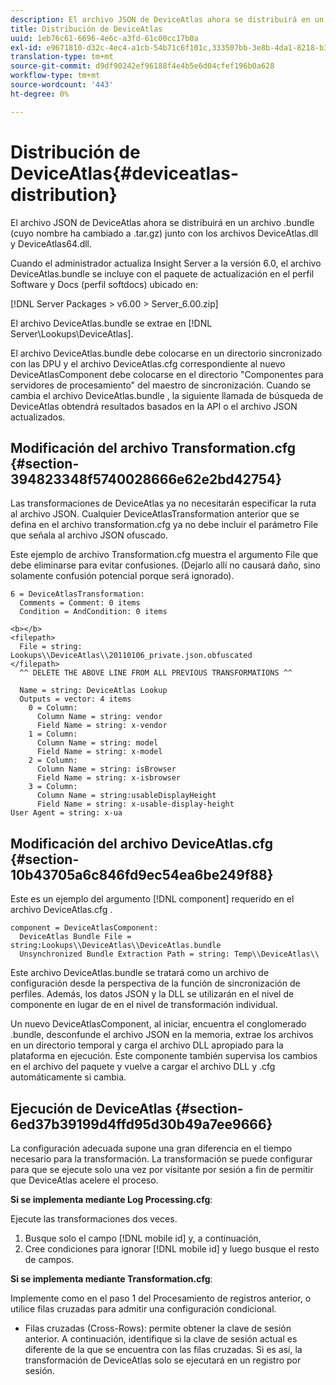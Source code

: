 ```yaml
---
description: El archivo JSON de DeviceAtlas ahora se distribuirá en un archivo .bundle (cuyo nombre ha cambiado a .tar.gz) junto con los archivos DeviceAtlas.dll y DeviceAtlas64.dll.
title: Distribución de DeviceAtlas
uuid: 1eb76c61-6696-4e6c-a3fd-61c00cc17b0a
exl-id: e9671810-d32c-4ec4-a1cb-54b71c6f101c,333507bb-3e8b-4da1-8218-b35fcf8d5f80,aa811c7b-ef80-4f23-b395-0cbb7d2677a9
translation-type: tm+mt
source-git-commit: d9df90242ef96188f4e4b5e6d04cfef196b0a628
workflow-type: tm+mt
source-wordcount: '443'
ht-degree: 0%

---
```


# Distribución de DeviceAtlas{#deviceatlas-distribution}

El archivo JSON de DeviceAtlas ahora se distribuirá en un archivo .bundle (cuyo nombre ha cambiado a .tar.gz) junto con los archivos DeviceAtlas.dll y DeviceAtlas64.dll.

Cuando el administrador actualiza Insight Server a la versión 6.0, el archivo DeviceAtlas.bundle se incluye con el paquete de actualización en el perfil Software y Docs (perfil softdocs) ubicado en:

[!DNL Server Packages > v6.00 > Server_6.00.zip]

El archivo DeviceAtlas.bundle se extrae en [!DNL Server\Lookups\DeviceAtlas].

El archivo DeviceAtlas.bundle debe colocarse en un directorio sincronizado con las DPU y el archivo DeviceAtlas.cfg correspondiente al nuevo DeviceAtlasComponent debe colocarse en el directorio &quot;Componentes para servidores de procesamiento&quot; del maestro de sincronización. Cuando se cambia el archivo DeviceAtlas.bundle , la siguiente llamada de búsqueda de DeviceAtlas obtendrá resultados basados en la API o el archivo JSON actualizados.

## Modificación del archivo Transformation.cfg {#section-394823348f5740028666e62e2bd42754}

Las transformaciones de DeviceAtlas ya no necesitarán especificar la ruta al archivo JSON. Cualquier DeviceAtlasTransformation anterior que se defina en el archivo transformation.cfg ya no debe incluir el parámetro File que señala al archivo JSON ofuscado.

Este ejemplo de archivo Transformation.cfg muestra el argumento File que debe eliminarse para evitar confusiones. (Dejarlo allí no causará daño, sino solamente confusión potencial porque será ignorado).

```
6 = DeviceAtlasTransformation:  
  Comments = Comment: 0 items  
  Condition = AndCondition: 0 items

<b></b> 
<filepath>
  File = string: Lookups\\DeviceAtlas\\20110106_private.json.obfuscated 
</filepath> 
  ^^ DELETE THE ABOVE LINE FROM ALL PREVIOUS TRANSFORMATIONS ^^  
 
  Name = string: DeviceAtlas Lookup  
  Outputs = vector: 4 items  
    0 = Column:  
      Column Name = string: vendor  
      Field Name = string: x-vendor  
    1 = Column:  
      Column Name = string: model  
      Field Name = string: x-model  
    2 = Column:  
      Column Name = string: isBrowser  
      Field Name = string: x-isbrowser  
    3 = Column:  
      Column Name = string:usableDisplayHeight  
      Field Name = string: x-usable-display-height 
User Agent = string: x-ua  
```

## Modificación del archivo DeviceAtlas.cfg {#section-10b43705a6c846fd9ec54ea6be249f88}

Este es un ejemplo del argumento [!DNL component] requerido en el archivo DeviceAtlas.cfg .

```
component = DeviceAtlasComponent: 
  DeviceAtlas Bundle File = string:Lookups\\DeviceAtlas\\DeviceAtlas.bundle 
  Unsynchronized Bundle Extraction Path = string: Temp\\DeviceAtlas\\
```

Este archivo DeviceAtlas.bundle se tratará como un archivo de configuración desde la perspectiva de la función de sincronización de perfiles. Además, los datos JSON y la DLL se utilizarán en el nivel de componente en lugar de en el nivel de transformación individual.

Un nuevo DeviceAtlasComponent, al iniciar, encuentra el conglomerado .bundle, desconfunde el archivo JSON en la memoria, extrae los archivos en un directorio temporal y carga el archivo DLL apropiado para la plataforma en ejecución. Este componente también supervisa los cambios en el archivo del paquete y vuelve a cargar el archivo DLL y .cfg automáticamente si cambia.

## Ejecución de DeviceAtlas {#section-6ed37b39199d4ffd95d30b49a7ee9666}

La configuración adecuada supone una gran diferencia en el tiempo necesario para la transformación. La transformación se puede configurar para que se ejecute solo una vez por visitante por sesión a fin de permitir que DeviceAtlas acelere el proceso.

**Si se implementa mediante Log Processing.cfg**:

Ejecute las transformaciones dos veces.

1. Busque solo el campo [!DNL mobile id] y, a continuación,
1. Cree condiciones para ignorar [!DNL mobile id] y luego busque el resto de campos.

**Si se implementa mediante Transformation.cfg**:

Implemente como en el paso 1 del Procesamiento de registros anterior, o utilice filas cruzadas para admitir una configuración condicional.

* Filas cruzadas (Cross-Rows): permite obtener la clave de sesión anterior. A continuación, identifique si la clave de sesión actual es diferente de la que se encuentra con las filas cruzadas. Si es así, la transformación de DeviceAtlas solo se ejecutará en un registro por sesión.
